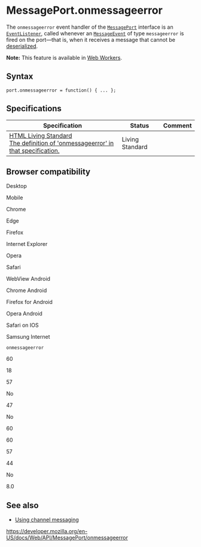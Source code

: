 # MessagePort.onmessageerror

The `onmessageerror` event handler of the [`MessagePort`](../messageport) interface is an [`EventListener`](../eventlistener), called whenever an [`MessageEvent`](../messageevent) of type `messageerror` is fired on the port—that is, when it receives a message that cannot be [deserialized](https://developer.mozilla.org/en-US/docs/Glossary/Deserialization).

**Note:** This feature is available in [Web Workers](../web_workers_api).

## Syntax

    port.onmessageerror = function() { ... };

## Specifications

<table><thead><tr class="header"><th>Specification</th><th>Status</th><th>Comment</th></tr></thead><tbody><tr class="odd"><td><a href="https://html.spec.whatwg.org/multipage/web-messaging.html#handler-messageport-onmessageerror">HTML Living Standard<br />
<span class="small">The definition of 'onmessageerror' in that specification.</span></a></td><td><span class="spec-living">Living Standard</span></td><td></td></tr></tbody></table>

## Browser compatibility

Desktop

Mobile

Chrome

Edge

Firefox

Internet Explorer

Opera

Safari

WebView Android

Chrome Android

Firefox for Android

Opera Android

Safari on IOS

Samsung Internet

`onmessageerror`

60

18

57

No

47

No

60

60

57

44

No

8.0

## See also

- [Using channel messaging](../channel_messaging_api/using_channel_messaging)

<a href="https://developer.mozilla.org/en-US/docs/Web/API/MessagePort/onmessageerror" class="_attribution-link">https://developer.mozilla.org/en-US/docs/Web/API/MessagePort/onmessageerror</a>
